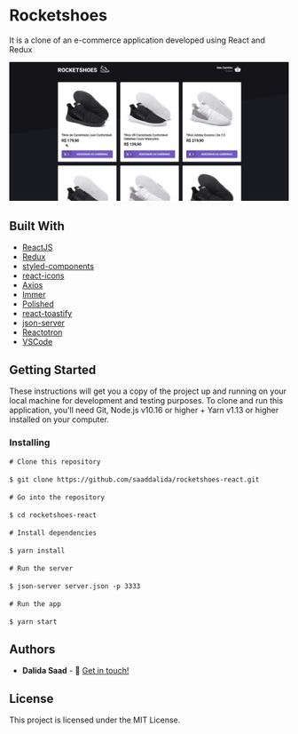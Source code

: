 # Rocketshoes

It is a clone of an e-commerce application developed using React and Redux

![Rocketshoes](rocketshoes.gif)

## Built With

- [ReactJS](https://reactjs.org/)
- [Redux](https://reactjs.org/)
- [styled-components](https://www.styled-components.com/)
- [react-icons](https://react-icons.netlify.com/)
- [Axios](https://github.com/axios/axios)
- [Immer](https://github.com/immerjs/immer)
- [Polished](https://polished.js.org/)
- [react-toastify](https://fkhadra.github.io/react-toastify/)
- [json-server](https://github.com/typicode/json-server)
- [Reactotron](https://infinite.red/reactotron)
- [VSCode](https://code.visualstudio.com/)

## Getting Started

These instructions will get you a copy of the project up and running on your local machine for development and testing purposes. To clone and run this application, you'll need Git, Node.js v10.16 or higher + Yarn v1.13 or higher installed on your computer.

### Installing

    # Clone this repository

    $ git clone https://github.com/saaddalida/rocketshoes-react.git

    # Go into the repository

    $ cd rocketshoes-react

    # Install dependencies

    $ yarn install
    
    # Run the server
    
    $ json-server server.json -p 3333

    # Run the app 

    $ yarn start

## Authors

- **Dalida Saad** - :wave: [Get in touch!](https://www.linkedin.com/in/dalida-saad/)

## License

This project is licensed under the MIT License.
